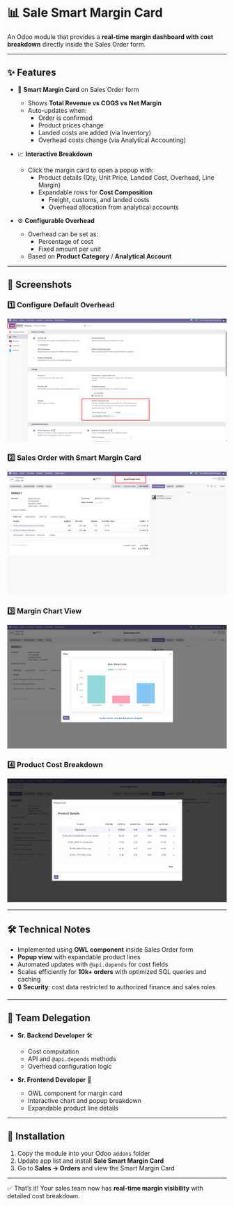 # 📊 Sale Smart Margin Card  

An Odoo module that provides a **real-time margin dashboard with cost breakdown** directly inside the Sales Order form.  

---

## ✨ Features  

- 📌 **Smart Margin Card** on Sales Order form  
  - Shows **Total Revenue vs COGS vs Net Margin**  
  - Auto-updates when:  
    - Order is confirmed  
    - Product prices change  
    - Landed costs are added (via Inventory)  
    - Overhead costs change (via Analytical Accounting)  

- 📈 **Interactive Breakdown**  
  - Click the margin card to open a popup with:  
    - Product details (Qty, Unit Price, Landed Cost, Overhead, Line Margin)  
    - Expandable rows for **Cost Composition**  
      - Freight, customs, and landed costs  
      - Overhead allocation from analytical accounts  

- ⚙️ **Configurable Overhead**  
  - Overhead can be set as:  
    - Percentage of cost  
    - Fixed amount per unit  
  - Based on **Product Category** / **Analytical Account**  

---

## 📸 Screenshots  

### 1️⃣ Configure Default Overhead  
![Overhead Config](/sale_smart_margin_card/static/src/img/1.png)  

### 2️⃣ Sales Order with Smart Margin Card  
![Sales Order](/sale_smart_margin_card/static/src/img/2.png)  

### 3️⃣ Margin Chart View  
![Margin Chart](/sale_smart_margin_card/static/src/img/3.png)  

### 4️⃣ Product Cost Breakdown  
![Product Breakdown](/sale_smart_margin_card/static/src/img/4.png)  

---

## 🛠️ Technical Notes  

- Implemented using **OWL component** inside Sales Order form  
- **Popup view** with expandable product lines  
- Automated updates with `@api.depends` for cost fields  
- Scales efficiently for **10k+ orders** with optimized SQL queries and caching  
- 🔒 **Security**: cost data restricted to authorized finance and sales roles  

---

## 👥 Team Delegation  

- **Sr. Backend Developer** 🛠️  
  - Cost computation  
  - API and `@api.depends` methods  
  - Overhead configuration logic  

- **Sr. Frontend Developer** 🎨  
  - OWL component for margin card  
  - Interactive chart and popup breakdown  
  - Expandable product line details  

---

## 📂 Installation  

1. Copy the module into your Odoo `addons` folder  
2. Update app list and install **Sale Smart Margin Card**  
3. Go to **Sales → Orders** and view the Smart Margin Card  

---

✅ That’s it! Your sales team now has **real-time margin visibility** with detailed cost breakdown.  
